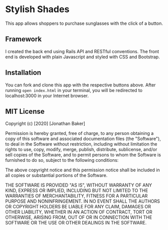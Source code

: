 # Stylish Shades

This app allows shoppers to purchase sunglasses with the click of a button.

## Framework

I created the back end using Rails API and RESTful conventions. The front end is developed with plain Javascript and styled with CSS and Bootstrap.

## Installation

You can fork and clone this app with the respective buttons above. After running `open index.html` in your terminal, you will be redirected to localhost:3000 in your Internet browser.

## MIT License

Copyright (c) [2020] [Jonathan Baker]

Permission is hereby granted, free of charge, to any person obtaining a copy of this software and associated documentation files (the "Software"), to deal in the Software without restriction, including without limitation the rights to use, copy, modify, merge, publish, distribute, sublicense, and/or sell copies of the Software, and to permit persons to whom the Software is furnished to do so, subject to the following conditions:

The above copyright notice and this permission notice shall be included in all copies or substantial portions of the Software.

THE SOFTWARE IS PROVIDED "AS IS", WITHOUT WARRANTY OF ANY KIND, EXPRESS OR IMPLIED, INCLUDING BUT NOT LIMITED TO THE WARRANTIES OF MERCHANTABILITY, FITNESS FOR A PARTICULAR PURPOSE AND NONINFRINGEMENT. IN NO EVENT SHALL THE AUTHORS OR COPYRIGHT HOLDERS BE LIABLE FOR ANY CLAIM, DAMAGES OR OTHER LIABILITY, WHETHER IN AN ACTION OF CONTRACT, TORT OR OTHERWISE, ARISING FROM, OUT OF OR IN CONNECTION WITH THE SOFTWARE OR THE USE OR OTHER DEALINGS IN THE SOFTWARE.

